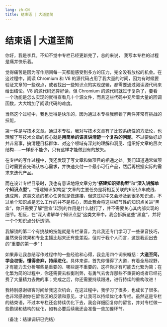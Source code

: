 ```yaml
---
lang: zh-CN
title: 结束语 | 大道至简
---
```

# 结束语 | 大道至简
你好，我是李兵。不知不觉中专栏已经更新完了，总的来说， 我写本专栏的过程是痛并快乐着。

觉得痛苦是因为写作期间每一天都能感受到多方的压力，完全没有放松的机会。在这过程中，阅读 Chromium 和 V8 的源代码占用了我大量的时间，因为有时候要验证文章的一些观点，或者找出一些知识点的实现逻辑，都需要通过阅读源代码来给出结论。V8 的源代码还算好读，但 Chromium 的源代码就过于复杂了，要看一个功能是怎么实现的就得查看几十个源文件，而且这些代码中充斥着大量的回调函数，大大增加了阅读代码的难度。

当然这个过程中，我也觉得是快乐的，因为通过本专栏我解锁了两件非常有挑战的技能。

第一件是写技术文章。通过本专栏，我对写技术文章有了比较系统性的方法论，也理解了写技术文章的核心就是**用简单的语言讲清楚一个复杂的问题**。不过要做好却并非易事，搞清楚目标群体、对这个领域有深刻的理解和洞见、组织好文章的层次结构……一样都不能少，只有这样才能做到有的放矢。

在专栏的写作过程中，我还发现了写文章和做项目的相通之处。我们知道通常做项目时需要首先确认核心需求，并快速交付一个最小可行产品，然后再根据实际的需求来迭代产品。

而在设计专栏目录时，我也有意识地将文章分为“**搭建知识架构型**”和“**深入讲解单个知识点型**”。“搭建知识架构型”文章的主要任务是将相互关联的知识点串成线、连成网，这类文章的核心任务就是做连接，但这过程中又会涉及到很多知识点，不过单个知识点是怎么工作的并不是核心，因此我会将这些细节性的知识点关进“黑盒”，你只需要了解“黑盒”起到的作用是什么就行了，并不需要关心其内部实现的细节。相反，在“深入讲解单个知识点型”这类文章中，我会拆解这些“黑盒”，并将一个个知识点分析透彻。

我解锁的第二个有挑战的技能就是专栏录音，为此我还专门学习了一些录音技巧，虽然录音效果和专业主播比起来还有些差距，但对于我个人而言，这是我迈出去的“重要的第一步”！

如果非让我总结写作过程中的一些经验和心得，我会用四个词来概括：**大道至简，学会权衡，懂得舍弃，持续进化**。具体来讲，首先你懂得了大道，有着全局视野，才有能力去分析哪些是重要的、哪些是不重要的，这样你才有可能去化繁为简；在化繁为简的过程中，你还需要去权衡利弊，有勇气去舍弃那些不重要的或者已经花费了大量精力去做的事；完成之后，你还需要持续跟进，进行持续的重构改进！

我特别感谢极客时间给我这次机会，在这过程中，我学习了很多，也成长了很多。也非常感谢你在留言区的反馈和意见，才让我可以持续优化本专栏。虽然这是专栏的结束语，不过本专栏还会持续优化下去，我会详细回复你的留言，并对专栏做一些勘误和结构的优化，如有必要后续我还会准备一些加餐环节。

（备注：结课调研已完结）